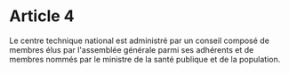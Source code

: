 # Article 4

Le centre technique national est administré par un conseil composé de membres élus par l'assemblée générale parmi ses adhérents et de membres nommés par le ministre de la santé publique et de la population.
